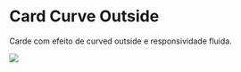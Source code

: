 # Card Curve Outside

Carde com efeito de curved outside e responsividade fluida. 

<img src="images/run.gif">
